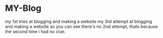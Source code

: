 # MY-Blog
my 1st tries at blogging and making a website
my 3rd attempt at blogging and making a website
as you can see there's no 2nd attempt, thats because
the second time i had no clue.
